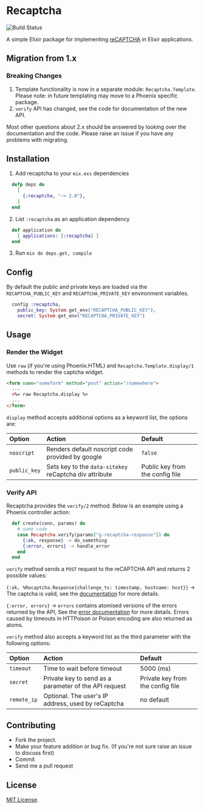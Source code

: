 # Recaptcha

![Build Status](https://travis-ci.org/samueljseay/recaptcha.svg?branch=master)

A simple Elixir package for implementing [reCAPTCHA] in Elixir applications.

[reCAPTCHA]: http://www.google.com/recaptcha

## Migration from 1.x

### Breaking Changes

1. Template functionality is now in a separate module: `Recaptcha.Template`. Please note: in future templating may move to a Phoenix specific package.
2. `verify` API has changed, see the code for documentation of the new API.

Most other questions about 2.x should be answered by looking over the documentation and the code. Please raise an issue
if you have any problems with migrating.

## Installation

1. Add recaptcha to your `mix.exs` dependencies

```elixir
  defp deps do
    [
      {:recaptcha, "~> 2.0"},      
    ]
  end
```

2. List `:recaptcha` as an application dependency

```elixir
  def application do
    [ applications: [:recaptcha] ]
  end
```

3. Run `mix do deps.get, compile`

## Config

By default the public and private keys are loaded via the `RECAPTCHA_PUBLIC_KEY` and `RECAPTCHA_PRIVATE_KEY` environment variables.

```elixir
  config :recaptcha,
    public_key: System.get_env("RECAPTCHA_PUBLIC_KEY"),
    secret: System.get_env("RECAPTCHA_PRIVATE_KEY")
```

## Usage

### Render the Widget

Use `raw` (if you're using Phoenix.HTML) and `Recaptcha.Template.display/1` methods to render the captcha widget.

```html
<form name="someform" method="post" action="/somewhere">
  ...
  <%= raw Recaptcha.display %>
  ...
</form>
```

`display` method accepts additional options as a keyword list, the options are:

Option                  | Action                                                 | Default
:---------------------- | :----------------------------------------------------- | :------------------------
`noscript`              | Renders default noscript code provided by google       | `false`
`public_key`            | Sets key to the `data-sitekey` reCaptcha div attribute | Public key from the config file


### Verify API

Recaptcha provides the `verify/2` method. Below is an example using a Phoenix controller action:

```elixir
  def create(conn, params) do
    # some code  
    case Recaptcha.verify(params["g-recaptcha-response"]) do
      {:ok, response} -> do_something
      {:error, errors} -> handle_error
    end
  end
```

`verify` method sends a `POST` request to the reCAPTCHA API and returns 2 possible values:

`{:ok, %Recaptcha.Response{challenge_ts: timestamp, hostname: host}}` -> The captcha is valid, see the [documentation](https://developers.google.com/recaptcha/docs/verify#api-response) for more details.

`{:error, errors}` -> `errors` contains atomised versions of the errors returned by the API, See the [error documentation](https://developers.google.com/recaptcha/docs/verify#error-code-reference) for more details. Errors caused by timeouts in HTTPoison or Poison encoding are also returned as atoms.

`verify` method also accepts a keyword list as the third parameter with the following options:

Option                  | Action                                                 | Default
:---------------------- | :----------------------------------------------------- | :------------------------
`timeout`               | Time to wait before timeout                            | 5000 (ms)
`secret`                | Private key to send as a parameter of the API request  | Private key from the config file
`remote_ip`             | Optional. The user's IP address, used by reCaptcha     | no default

## Contributing

* Fork the project.
* Make your feature addition or bug fix. (If you're not sure raise an issue to discuss first)
* Commit
* Send me a pull request

## License

[MIT License](http://www.opensource.org/licenses/MIT).
